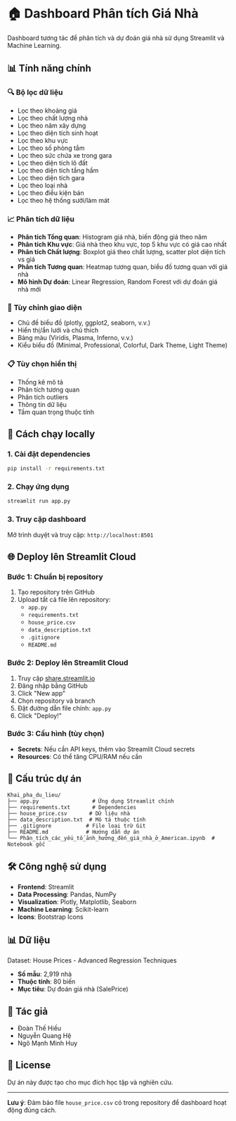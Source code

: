 # 🏠 Dashboard Phân tích Giá Nhà

Dashboard tương tác để phân tích và dự đoán giá nhà sử dụng Streamlit và Machine Learning.

## 📊 Tính năng chính

### 🔍 **Bộ lọc dữ liệu**

- Lọc theo khoảng giá
- Lọc theo chất lượng nhà
- Lọc theo năm xây dựng
- Lọc theo diện tích sinh hoạt
- Lọc theo khu vực
- Lọc theo số phòng tắm
- Lọc theo sức chứa xe trong gara
- Lọc theo diện tích lô đất
- Lọc theo diện tích tầng hầm
- Lọc theo diện tích gara
- Lọc theo loại nhà
- Lọc theo điều kiện bán
- Lọc theo hệ thống sưởi/làm mát

### 📈 **Phân tích dữ liệu**

- **Phân tích Tổng quan**: Histogram giá nhà, biến động giá theo năm
- **Phân tích Khu vực**: Giá nhà theo khu vực, top 5 khu vực có giá cao nhất
- **Phân tích Chất lượng**: Boxplot giá theo chất lượng, scatter plot diện tích vs giá
- **Phân tích Tương quan**: Heatmap tương quan, biểu đồ tương quan với giá nhà
- **Mô hình Dự đoán**: Linear Regression, Random Forest với dự đoán giá nhà mới

### 🎨 **Tùy chỉnh giao diện**

- Chủ đề biểu đồ (plotly, ggplot2, seaborn, v.v.)
- Hiển thị/ẩn lưới và chú thích
- Bảng màu (Viridis, Plasma, Inferno, v.v.)
- Kiểu biểu đồ (Minimal, Professional, Colorful, Dark Theme, Light Theme)

### 📋 **Tùy chọn hiển thị**

- Thống kê mô tả
- Phân tích tương quan
- Phân tích outliers
- Thông tin dữ liệu
- Tầm quan trọng thuộc tính

## 🚀 Cách chạy locally

### 1. Cài đặt dependencies

```bash
pip install -r requirements.txt
```

### 2. Chạy ứng dụng

```bash
streamlit run app.py
```

### 3. Truy cập dashboard

Mở trình duyệt và truy cập: `http://localhost:8501`

## 🌐 Deploy lên Streamlit Cloud

### Bước 1: Chuẩn bị repository

1. Tạo repository trên GitHub
2. Upload tất cả file lên repository:
   - `app.py`
   - `requirements.txt`
   - `house_price.csv`
   - `data_description.txt`
   - `.gitignore`
   - `README.md`

### Bước 2: Deploy lên Streamlit Cloud

1. Truy cập [share.streamlit.io](https://share.streamlit.io)
2. Đăng nhập bằng GitHub
3. Click "New app"
4. Chọn repository và branch
5. Đặt đường dẫn file chính: `app.py`
6. Click "Deploy!"

### Bước 3: Cấu hình (tùy chọn)

- **Secrets**: Nếu cần API keys, thêm vào Streamlit Cloud secrets
- **Resources**: Có thể tăng CPU/RAM nếu cần

## 📁 Cấu trúc dự án

```
Khai_pha_du_lieu/
├── app.py                 # Ứng dụng Streamlit chính
├── requirements.txt       # Dependencies
├── house_price.csv       # Dữ liệu nhà
├── data_description.txt  # Mô tả thuộc tính
├── .gitignore           # File loại trừ Git
├── README.md            # Hướng dẫn dự án
└── Phân_tích_các_yếu_tố_ảnh_hưởng_đến_giá_nhà_ở_American.ipynb  # Notebook gốc
```

## 🛠️ Công nghệ sử dụng

- **Frontend**: Streamlit
- **Data Processing**: Pandas, NumPy
- **Visualization**: Plotly, Matplotlib, Seaborn
- **Machine Learning**: Scikit-learn
- **Icons**: Bootstrap Icons

## 📊 Dữ liệu

Dataset: House Prices - Advanced Regression Techniques

- **Số mẫu**: 2,919 nhà
- **Thuộc tính**: 80 biến
- **Mục tiêu**: Dự đoán giá nhà (SalePrice)

## 👥 Tác giả

- Đoàn Thế Hiếu
- Nguyễn Quang Hệ
- Ngô Mạnh Minh Huy

## 📝 License

Dự án này được tạo cho mục đích học tập và nghiên cứu.

---

**Lưu ý**: Đảm bảo file `house_price.csv` có trong repository để dashboard hoạt động đúng cách.
